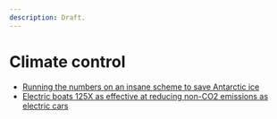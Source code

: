 ```yaml
---
description: Draft.
---
```


# Climate control

- [Running the numbers on an insane scheme to save Antarctic ice](https://news.ycombinator.com/item?id=20487542)
- [Electric boats 125X as effective at reducing non-CO2 emissions as electric cars](https://news.ycombinator.com/item?id=20640776)